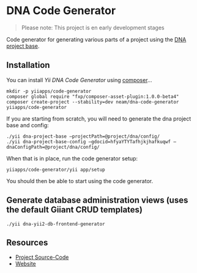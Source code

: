 DNA Code Generator
====================

> Please note: This project is en early development stages

Code generator for generating various parts of a project using the [DNA project base](http://neamlabs.com/dna-project-base/).

Installation
-----------

You can install _Yii DNA Code Generator_ using [composer](https://getcomposer.org/download/)...

    mkdir -p yiiapps/code-generator
    composer global require "fxp/composer-asset-plugin:1.0.0-beta4"
    composer create-project --stability=dev neam/dna-code-generator yiiapps/code-generator

If you are starting from scratch, you will need to generate the dna project base and config:

    ./yii dna-project-base —projectPath=@project/dna/config/
    ./yii dna-project-base-config —gdocid=hfyaYTYTafhjkjhafkuqwf —dnaConfigPath=@project/dna/config/

When that is in place, run the code generator setup:
    
    yiiapps/code-generator/yii app/setup

You should then be able to start using the code generator.

## Generate database administration views (uses the default Giiant CRUD templates)

    ./yii dna-yii2-db-frontend-generator

Resources
---------

- [Project Source-Code](https://github.com/neam/dna-code-generator)
- [Website](http://neamlabs.com/dna-project-base/)
